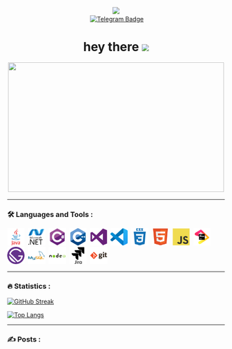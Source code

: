 <div id="header" align="center">
  <img src="https://media3.giphy.com/media/L1R1tvI9svkIWwpVYr/200w.webp?cid=ecf05e47huvyfbbgythrlvsqnf6ut6c2oe42p4qrmrtnjix2&rid=200w.webp&ct=g" width="200"/>
</div>
<div id="badge" align="center">
 <img src="https://komarev.com/ghpvc/?username=STALKSA&style=flat-square&color=blue" alt=""/>
   <a href="https://t.me/STALK_SA">
     <img src="https://img.shields.io/badge/Telegram-blue?style=for-the-badge&logo=linkedin&logoColor=white" alt="Telegram Badge"/>
  </a>
  </div>
  <h1 align="center">
  hey there
  <img src="https://media.giphy.com/media/hvRJCLFzcasrR4ia7z/giphy.gif" width="30px"/>
  </h1>
<div align="center">
  <img src="https://media4.giphy.com/media/RbDKaczqWovIugyJmW/200w.webp?cid=ecf05e47ygsbi16siy9v1pm7sq7834wih1ryaz8zt7zpth1e&rid=200w.webp&ct=g" width="500" height="300"/>
</div>

 ---

### :hammer_and_wrench: Languages and Tools :
<div>
  <img src="https://github.com/devicons/devicon/blob/master/icons/java/java-original-wordmark.svg" title="Java" alt="Java" width="40" height="40"/>&nbsp;
  <img src="https://raw.githubusercontent.com/devicons/devicon/1119b9f84c0290e0f0b38982099a2bd027a48bf1/icons/dot-net/dot-net-original-wordmark.svg" title="Dot-Net" alt="Dot-Net" width="40" height="40"/>&nbsp;
  <img src="https://raw.githubusercontent.com/devicons/devicon/1119b9f84c0290e0f0b38982099a2bd027a48bf1/icons/csharp/csharp-original.svg" title="C#" alt="C#" width="40" height="40"/>&nbsp;
  <img src="https://raw.githubusercontent.com/devicons/devicon/1119b9f84c0290e0f0b38982099a2bd027a48bf1/icons/cplusplus/cplusplus-original.svg" title="C++" alt="C++" width="40" height="40"/>&nbsp;
  <img src="https://raw.githubusercontent.com/devicons/devicon/1119b9f84c0290e0f0b38982099a2bd027a48bf1/icons/visualstudio/visualstudio-plain.svg" title="VS" alt="VS" width="40" height="40"/>&nbsp;
  <img src="https://raw.githubusercontent.com/devicons/devicon/1119b9f84c0290e0f0b38982099a2bd027a48bf1/icons/vscode/vscode-original.svg" title="VC" alt="VC" width="40" height="40"/>&nbsp;
  <img src="https://github.com/devicons/devicon/blob/master/icons/css3/css3-plain-wordmark.svg"  title="CSS3" alt="CSS" width="40" height="40"/>&nbsp;
  <img src="https://github.com/devicons/devicon/blob/master/icons/html5/html5-original.svg" title="HTML5" alt="HTML" width="40" height="40"/>&nbsp;
  <img src="https://github.com/devicons/devicon/blob/master/icons/javascript/javascript-original.svg" title="JavaScript" alt="JavaScript" width="40" height="40"/>&nbsp;
  <img src="https://raw.githubusercontent.com/devicons/devicon/1119b9f84c0290e0f0b38982099a2bd027a48bf1/icons/jetbrains/jetbrains-original.svg" title="JetBrains" alt="jetBrains" width="40" height="40"/>&nbsp;
  <img src="https://github.com/devicons/devicon/blob/master/icons/gatsby/gatsby-original.svg" title="Gatsby"  alt="Gatsby" width="40" height="40"/>&nbsp;
  <img src="https://github.com/devicons/devicon/blob/master/icons/mysql/mysql-original-wordmark.svg" title="MySQL"  alt="MySQL" width="40" height="40"/>&nbsp;
  <img src="https://github.com/devicons/devicon/blob/master/icons/nodejs/nodejs-original-wordmark.svg" title="NodeJS" alt="NodeJS" width="40" height="40"/>&nbsp;
  <img src="https://raw.githubusercontent.com/devicons/devicon/1119b9f84c0290e0f0b38982099a2bd027a48bf1/icons/jira/jira-plain-wordmark.svg" title="Jira" alt="Jira" width="40" height="40"/>&nbsp;
  <img src="https://github.com/devicons/devicon/blob/master/icons/git/git-original-wordmark.svg" title="Git" **alt="Git" width="40" height="40"/>
</div>

---

### :fire: Statistics :
[![GitHub Streak](http://github-readme-streak-stats.herokuapp.com?user=STALKSA&layout=compact&theme=vision-friendly-dark)](https://git.io/streak-stats)

[![Top Langs](https://github-readme-stats.vercel.app/api/top-langs/?STALKSA=anuraghazra&hide_progress=true)](https://github.com/anuraghazra/github-readme-stats)

---

### :writing_hand: Posts :

<!-- BLOG-POST-LIST:START -->

<!-- BLOG-POST-LIST:END -->
